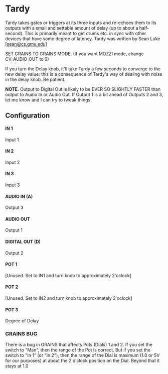 # Tardy

Tardy takes gates or triggers at its three inputs and re-echoes them to its outputs with a small and settable amount of delay (up to about a half-second). This is primarily meant to get drums etc. in sync with other devices that have some degree of latency.  Tardy was written by Sean Luke [sean@cs.gmu.edu]

SET GRAINS TO GRAINS MODE.  (If you want MOZZI mode, change CV_AUDIO_OUT to 9)

If you turn the Delay knob, it'll take Tardy a few seconds to converge to the new delay value: this is a consequence of Tardy's way of dealing with noise in the delay knob.  Be patient.

**NOTE.**  Output to Digital Out is likely to be EVER SO SLIGHTLY FASTER than output to Audio In or Audio Out.  If Output 1 is a bit ahead of Outputs 2 and 3, let me know and I can try to tweak things.



## Configuration

#### IN 1
Input 1
#### IN 2
Input 2
#### IN 3
Input 3
#### AUDIO IN (A)
Output 3
#### AUDIO OUT
Output 1
#### DIGITAL OUT (D) 
Output 2
#### POT 1
[Unused.  Set to IN1 and turn knob to approximately 2'oclock]
#### POT 2
[Unused.  Set to IN2 and turn knob to approximately 2'oclock]
#### POT 3
Degree of Delay 


### GRAINS BUG

There is a bug in GRAINS that affects Pots (Dials) 1 and 2.  If you set the switch to "Man", then the range of the Pot is correct.  But if you set the switch to "In 1" (or "In 2"), then the range of the Dial is maximum (1.0 or 5V for our purposes) at about the 2 o'clock position on the Dial.  Beyond that it stays at 1.0
